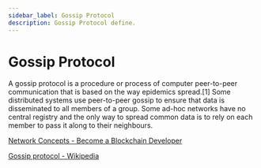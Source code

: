 ```yaml
---
sidebar_label: Gossip Protocol
description: Gossip Protocol define.
---
```


# Gossip Protocol

A gossip protocol is a procedure or process of computer peer-to-peer communication that is based on the way epidemics spread.[1] Some distributed systems use peer-to-peer gossip to ensure that data is disseminated to all members of a group. Some ad-hoc networks have no central registry and the only way to spread common data is to rely on each member to pass it along to their neighbours.

[Network Concepts - Become a Blockchain Developer](https://www.educative.io/courses/hands-on-blockchain-hyperledger-fabric/YVQj9jxq7QO)

[Gossip protocol - Wikipedia](https://en.wikipedia.org/wiki/Gossip_protocol)
